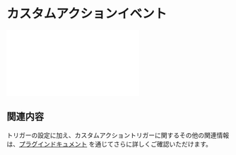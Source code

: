 # カスタムアクションイベント

<PluginInfo commercial="true" name="workflow-custom-action-trigger" link="/handbook/workflow-custom-action-trigger"></PluginInfo>

<embed src="../../workflow-custom-action-trigger/trigger.md#L3-L999"></embed>

## 関連内容

トリガーの設定に加え、カスタムアクショントリガーに関するその他の関連情報は、[プラグインドキュメント](../../workflow-custom-action-trigger/index.md) を通じてさらに詳しくご確認いただけます。

